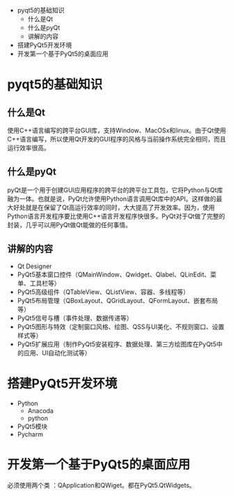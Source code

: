 <!-- MarkdownTOC -->

- pyqt5的基础知识
    - 什么是Qt
    - 什么是pyQt
    - 讲解的内容
- 搭建PyQt5开发环境
- 开发第一个基于PyQt5的桌面应用

<!-- /MarkdownTOC -->
# pyqt5的基础知识
## 什么是Qt
使用C++语言编写的跨平台GUI库，支持Window、MacOSx和linux。由于Qt使用C++语言编写，所以使用Qt开发的GUI程序的风格与当前操作系统完全相同，而且运行效率很高。

## 什么是pyQt
pyQt是一个用于创建GUI应用程序的跨平台的跨平台工具包，它将Python与Qt库融为一体。也就是说，PyQt允许使用Python语言调用Qt库中的API。这样做的最大好处就是在保留了Qt高运行效率的同时，大大提高了开发效率。因为，使用Python语言开发程序要比使用C++语言开发程序快很多。PyQt对于Qt做了完整的封装，几乎可以用PyQt做Qt能做的任何事情。

## 讲解的内容
 + Qt Designer
 + PyQt5基本窗口控件（QMainWindow、Qwidget、Qlabel、QLinEdit、菜单、工具栏等）
 + PyQt5高级组件（QTableView、QListView、容器、多线程等）
 + PyQt5布局管理（QBoxLayout、QGridLayout、QFormLayout、嵌套布局等）
 + PyQt5信号与槽（事件处理、数据传递等）
 + PyQt5图形与特效（定制窗口风格、绘图、QSS与UI美化、不规则窗口、设置样式等）
 + PyQt5扩展应用（制作PyQt5安装程序、数据处理、第三方绘图库在PyQt5中的应用、UI自动化测试等）

# 搭建PyQt5开发环境
 + Python
   - Anacoda
   - python
 + PyQt5模块
 + Pycharm

# 开发第一个基于PyQt5的桌面应用
必须使用两个类 ：QApplication和QWiget。都在PyQt5.QtWidgets。
